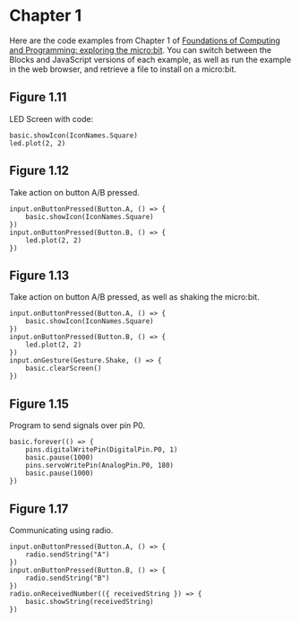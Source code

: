 # Chapter 1

Here are the code examples from Chapter 1 of [Foundations of Computing and Programming: exploring the micro:bit](../fcp). You can switch between the Blocks and JavaScript versions of each example, as well as run the example in the web browser, and retrieve a file to install on a micro:bit.

## Figure 1.11

LED Screen with code:

```blocks
basic.showIcon(IconNames.Square)
led.plot(2, 2)
```

## Figure 1.12

Take action on button A/B pressed.

```blocks
input.onButtonPressed(Button.A, () => {
    basic.showIcon(IconNames.Square)
})
input.onButtonPressed(Button.B, () => {
    led.plot(2, 2)
})
```

## Figure 1.13

Take action on button A/B pressed, as well as shaking the micro:bit.

```blocks
input.onButtonPressed(Button.A, () => {
    basic.showIcon(IconNames.Square)
})
input.onButtonPressed(Button.B, () => {
    led.plot(2, 2)
})
input.onGesture(Gesture.Shake, () => {
    basic.clearScreen()
}) 
```

## Figure 1.15

Program to send signals over pin P0.

```blocks
basic.forever(() => {
    pins.digitalWritePin(DigitalPin.P0, 1)
    basic.pause(1000)
    pins.servoWritePin(AnalogPin.P0, 180)
    basic.pause(1000)
})
```

## Figure 1.17

Communicating using radio.

```blocks
input.onButtonPressed(Button.A, () => {
    radio.sendString("A")
})
input.onButtonPressed(Button.B, () => {
    radio.sendString("B")
})
radio.onReceivedNumber(({ receivedString }) => {
    basic.showString(receivedString)
})
```
